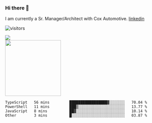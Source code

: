 ### Hi there 👋

I am currently a Sr. Manager/Architect with Cox Automotive. 
[linkedin](https://www.linkedin.com/in/jefflindholm)

<!--
**jefflindholm/jefflindholm** is a ✨ _special_ ✨ repository because its `README.md` (this file) appears on your GitHub profile.

Here are some ideas to get you started:

- 🔭 I’m currently working on ...
- 🌱 I’m currently learning ...
- 👯 I’m looking to collaborate on ...
- 🤔 I’m looking for help with ...
- 💬 Ask me about ...
- 📫 How to reach me: ...
- 😄 Pronouns: ...
- ⚡ Fun fact: ...
-->
![visitors](https://visitor-badge.glitch.me/badge?page_id=page.id)

<img align="center" src="https://github-readme-stats.vercel.app/api/top-langs/?username=jefflindholm&hide=java,html&title_color=ffffff&text_color=c9cacc&icon_color=2bbc8a&bg_color=1d1f21" />
<br/>
<img height="180em" src="https://github-readme-stats.vercel.app/api?username=jefflindholm&show_icons=true&hide_border=true&&count_private=true&include_all_commits=true" />

<!--START_SECTION:waka-->

```text
TypeScript   56 mins         █████████████████▓░░░░░░░   70.04 %
PowerShell   11 mins         ███▒░░░░░░░░░░░░░░░░░░░░░   13.77 %
JavaScript   8 mins          ██▓░░░░░░░░░░░░░░░░░░░░░░   10.14 %
Other        3 mins          █░░░░░░░░░░░░░░░░░░░░░░░░   03.87 %
```

<!--END_SECTION:waka-->
